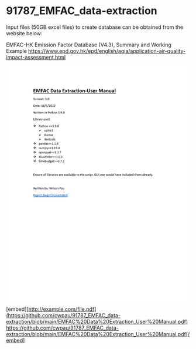 # 91787_EMFAC_data-extraction

Input files (50GB excel files) to create database can be obtained from the website below:

EMFAC-HK Emission Factor Database (V4.3), Summary and Working Example 
https://www.epd.gov.hk/epd/english/aqia/application-air-quality-impact-assessment.html

<a href="https://github.com/cwpau/91787_EMFAC_data-extraction/blob/main/EMFAC%20Data%20Extraction_User%20Manual.pdf" class="image fit"><img src="https://github.com/cwpau/91787_EMFAC_data-extraction/blob/main/EMFAC%20Data%20Extraction_User%20Manual.pdf" alt=""></a>
[embed][http://example.com/file.pdf](https://github.com/cwpau/91787_EMFAC_data-extraction/blob/main/EMFAC%20Data%20Extraction_User%20Manual.pdf)https://github.com/cwpau/91787_EMFAC_data-extraction/blob/main/EMFAC%20Data%20Extraction_User%20Manual.pdf[/embed]

